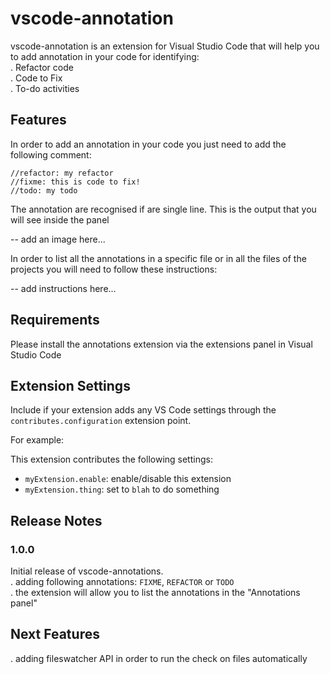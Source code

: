 # vscode-annotation

vscode-annotation is an extension for Visual Studio Code that will help you to add annotation in your code for identifying:   
. Refactor code   
. Code to Fix    
. To-do activities   

## Features

In order to add an annotation in your code you just need to add the following comment:

`//refactor: my refactor`   
`//fixme: this is code to fix!`   
`//todo: my todo`   

The annotation are recognised if are single line.
This is the output that you will see inside the panel

-- add an image here...

In order to list all the annotations in a specific file or in all the files of the projects you will need to follow these instructions:

-- add instructions here... 

## Requirements   

Please install the annotations extension via the extensions panel in Visual Studio Code     

## Extension Settings

Include if your extension adds any VS Code settings through the `contributes.configuration` extension point.

For example:

This extension contributes the following settings:

* `myExtension.enable`: enable/disable this extension
* `myExtension.thing`: set to `blah` to do something

## Release Notes

### 1.0.0

Initial release of vscode-annotations.    
. adding following annotations: `FIXME`, `REFACTOR` or `TODO`    
. the extension will allow you to list the annotations in the "Annotations panel"    

## Next Features   

. adding fileswatcher API in order to run the check on files automatically